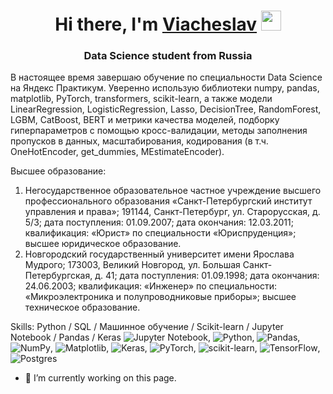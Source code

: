 <h1 align="center">Hi there, I'm <a href="https://daniilshat.ru/" target="_blank">Viacheslav</a> 
<img src="https://github.com/blackcater/blackcater/raw/main/images/Hi.gif" height="32"/></h1>
<h3 align="center">Data Science student from Russia</h3>


В настоящее время завершаю обучение по специальности Data Science на Яндекс Практикум.
Уверенно использую библиотеки numpy, pandas, matplotlib, PyTorch, transformers, scikit-learn, а также модели LinearRegression, LogisticRegression, Lasso, DecisionTree, RandomForest, LGBM, CatBoost, BERT и метрики качества моделей, подборку гиперпараметров с помощью кросс-валидации, методы заполнения пропусков в данных, масштабирования, кодирования (в т.ч. OneHotEncoder, get_dummies, MEstimateEncoder).

Высшее образование:

1) Негосударственное образовательное частное учреждение высшего профессионального образования «Санкт-Петербургский институт управления и права»; 191144, Санкт-Петербург, ул. Старорусская, д. 5/3; дата поступления: 01.09.2007; дата окончания: 12.03.2011; квалификация: «Юрист» по специальности «Юриспруденция»; высшее юридическое образование.
2) Новгородский государственный университет имени Ярослава Мудрого; 173003, Великий Новгород, ул. Большая Санкт-Петербургская, д. 41; дата поступления: 01.09.1998; дата окончания: 24.06.2003; квалификация: «Инженер» по специальности: «Микроэлектроника и полупроводниковые приборы»; высшее техническое образование.

Skills: Python / SQL / Машинное обучение / Scikit-learn / Jupyter Notebook / Pandas / Keras
![Jupyter Notebook](https://img.shields.io/badge/jupyter-%23FA0F00.svg?style=for-the-badge&logo=jupyter&logoColor=white), ![Python](https://img.shields.io/badge/python-3670A0?style=for-the-badge&logo=python&logoColor=ffdd54), ![Pandas](https://img.shields.io/badge/pandas-%23150458.svg?style=for-the-badge&logo=pandas&logoColor=white), ![NumPy](https://img.shields.io/badge/numpy-%23013243.svg?style=for-the-badge&logo=numpy&logoColor=white), ![Matplotlib](https://img.shields.io/badge/Matplotlib-%23ffffff.svg?style=for-the-badge&logo=Matplotlib&logoColor=black), ![Keras](https://img.shields.io/badge/Keras-%23D00000.svg?style=for-the-badge&logo=Keras&logoColor=white), ![PyTorch](https://img.shields.io/badge/PyTorch-%23EE4C2C.svg?style=for-the-badge&logo=PyTorch&logoColor=white), ![scikit-learn](https://img.shields.io/badge/scikit--learn-%23F7931E.svg?style=for-the-badge&logo=scikit-learn&logoColor=white), ![TensorFlow](https://img.shields.io/badge/TensorFlow-%23FF6F00.svg?style=for-the-badge&logo=TensorFlow&logoColor=white), ![Postgres](https://img.shields.io/badge/postgres-%23316192.svg?style=for-the-badge&logo=postgresql&logoColor=white)

- 🔭 I’m currently working on this page. 
